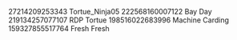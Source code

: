 27214209253343 Tortue_Ninja05
222568160007122 Bay Day
219134257077107 RDP Tortue
198516022683996 Machine Carding
159327855517764 Fresh Fresh

